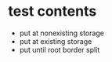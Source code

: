 # test contents

- put at nonexisting storage
- put at existing storage
- put until root border split